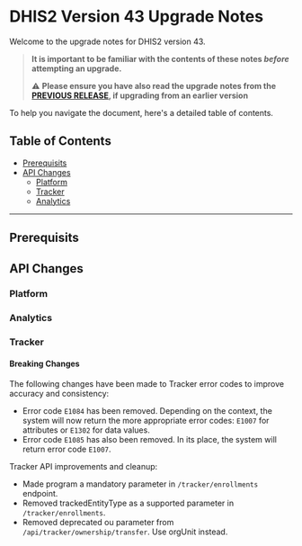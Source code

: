 # DHIS2 Version 43 Upgrade Notes

Welcome to the upgrade notes for DHIS2 version 43.

> **It is important to be familiar with the contents of these notes *before* attempting an upgrade.**
>
> :warning: **Please ensure you have also read the upgrade notes from the [PREVIOUS RELEASE](../2.42/README.md), if upgrading from an earlier version**

To help you navigate the document, here's a detailed table of contents.

## Table of Contents

  - [Prerequisits](#prerequisits)
  - [API Changes](#api-changes)
    - [Platform](#platform)
    - [Tracker](#tracker)
    - [Analytics](#analytics)
---
## Prerequisits

## API Changes

### Platform

### Analytics

### Tracker

#### Breaking Changes

The following changes have been made to Tracker error codes to improve accuracy and consistency:​
- Error code `E1084` has been removed. Depending on the context, the system will now return
the more appropriate error codes: `E1007` for attributes or `E1302` for data values.
- Error code `E1085` has also been removed. In its place, the system will return error code `E1007`.​

Tracker API improvements and cleanup:
- Made program a mandatory parameter in `/tracker/enrollments` endpoint.
- Removed trackedEntityType as a supported parameter in `/tracker/enrollments`.
- Removed deprecated ou parameter from `/api/tracker/ownership/transfer`. Use orgUnit instead.